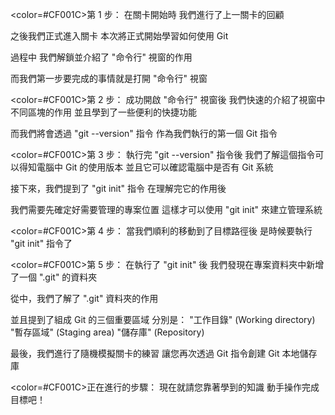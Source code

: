 <color=#CF001C>第 1 步：</color>
在關卡開始時
我們進行了上一關卡的回顧

之後我們正式進入關卡
本次將正式開始學習如何使用 Git 

過程中
我們解鎖並介紹了 "命令行" 視窗的作用

而我們第一步要完成的事情就是打開 "命令行" 視窗


<color=#CF001C>第 2 步：</color>
成功開啟 "命令行" 視窗後
我們快速的介紹了視窗中不同區塊的作用
並且學到了一些便利的快捷功能

而我們將會透過 "git --version" 指令
作為我們執行的第一個 Git 指令

<color=#CF001C>第 3 步：</color>
執行完 "git --version" 指令後
我們了解這個指令可以得知電腦中 Git 的使用版本
並且它可以確認電腦中是否有 Git 系統

接下來，我們提到了 "git init" 指令
在理解完它的作用後

我們需要先確定好需要管理的專案位置
這樣才可以使用 "git init" 來建立管理系統

<color=#CF001C>第 4 步：</color>
當我們順利的移動到了目標路徑後
是時候要執行 "git init" 指令了

<color=#CF001C>第 5 步：</color>
在執行了 "git init" 後
我們發現在專案資料夾中新增了一個 ".git" 的資料夾

從中，我們了解了 ".git" 資料夾的作用

並且提到了組成 Git 的三個重要區域
分別是：
"工作目錄" (Working directory)
"暫存區域" (Staging area)
"儲存庫" (Repository)

最後，我們進行了隨機模擬關卡的練習
讓您再次透過 Git 指令創建 Git 本地儲存庫

<color=#CF001C>正在進行的步驟：</color>
現在就請您靠著學到的知識
動手操作完成目標吧！